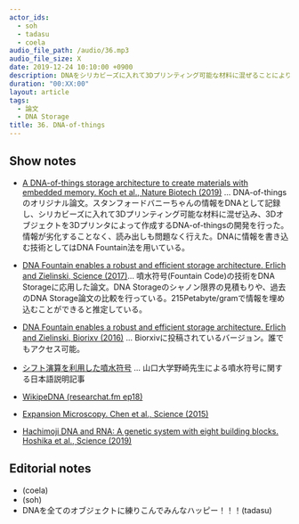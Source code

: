 ```yaml
---
actor_ids:
  - soh
  - tadasu
  - coela
audio_file_path: /audio/36.mp3
audio_file_size: X
date: 2019-12-24 10:10:00 +0900
description: DNAをシリカビーズに入れて3Dプリンティング可能な材料に混ぜることにより、DNA入り3DオブジェクトをプリントするDNA-of-things(DoT)の技術と、DNA Storageと噴水符号化の技術について話しました。
duration: "00:XX:00"
layout: article
tags: 
  - 論文
  - DNA Storage
title: 36. DNA-of-things
---
```


## Show notes
- [A DNA-of-things storage architecture to create materials with embedded memory. Koch et al., Nature Biotech (2019)](https://www.nature.com/articles/s41587-019-0356-z) ... DNA-of-thingsのオリジナル論文。スタンフォードバニーちゃんの情報をDNAとして記録し、シリカビーズに入れて3Dプリンティング可能な材料に混ぜ込み、3Dオブジェクトを3Dプリンタによって作成するDNA-of-thingsの開発を行った。情報が劣化することなく、読み出しも問題なく行えた。DNAに情報を書き込む技術としてはDNA Fountain法を用いている。
- [DNA Fountain enables a robust and efficient storage architecture. Erlich and Zielinski, Science (2017)](https://science.sciencemag.org/content/355/6328/950)... 噴水符号(Fountain Code)の技術をDNA Storageに応用した論文。DNA Storageのシャノン限界の見積もりや、過去のDNA Storage論文の比較を行っている。215Petabyte/gramで情報を埋め込むことができると推定している。
- [DNA Fountain enables a robust and efficient storage architecture. Erlich and Zielinski, Biorixv (2016)](https://www.biorxiv.org/content/biorxiv/early/2016/12/04/074237.full.pdf) ... Biorxivに投稿されているバージョン。誰でもアクセス可能。

- [シフト演算を利用した噴水符号](https://www.jstage.jst.go.jp/article/essfr/13/1/13_7/_pdf/-char/ja) ... 山口大学野崎先生による噴水符号に関する日本語説明記事
- [WikipeDNA (researchat.fm ep18)](https://researchat.fm/episode/18)
- [Expansion Microscopy. Chen et al., Science (2015)](https://science.sciencemag.org/content/347/6221/543)
- [Hachimoji DNA and RNA: A genetic system with eight building blocks. Hoshika et al., Science (2019)](https://science.sciencemag.org/content/363/6429/884)

## Editorial notes
- (coela)
- (soh)
- DNAを全てのオブジェクトに練りこんでみんなハッピー！！！(tadasu)
